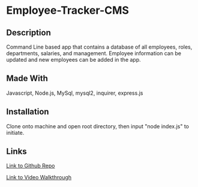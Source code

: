 # Employee-Tracker-CMS

## Description

Command Line based app that contains a database of all employees, roles, departments, salaries, and management. Employee information can be updated and new employees can be added in the app. 

## Made With

Javascript, Node.js, MySql, mysql2, inquirer, express.js

## Installation 

Clone onto machine and open root directory, then input "node index.js" to initiate. 

## Links

[Link to Github Repo](https://github.com/puppetup/Employee-Tracker-CMS)

[Link to Video Walkthrough](https://youtu.be/evGt_OC9y9k)
